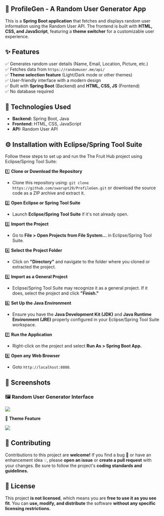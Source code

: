 ## 👤 ProfileGen - A Random User Generator App

This is a **Spring Boot application** that fetches and displays random user information using the Random User API. The frontend is built with **HTML, CSS, and JavaScript**, featuring a **theme switcher** for a customizable user experience.

## ✨ Features

✅ Generates random user details (Name, Email, Location, Picture, etc.)  
✅ Fetches data from `https://randomuser.me/api/`  
✅ **Theme selection feature** (Light/Dark mode or other themes)  
✅ User-friendly interface with a modern design  
✅ Built with **Spring Boot** (Backend) and **HTML, CSS, JS** (Frontend)  
✅ No database required

## 🔧 Technologies Used

*   **Backend:** Spring Boot, Java
*   **Frontend:** HTML, CSS, JavaScript
*   **API:** Random User API

## ⚙️ Installation with Eclipse/Spring Tool Suite

Follow these steps to set up and run the The Fruit Hub project using Eclipse/Spring Tool Suite:

1️⃣ **Clone or Download the Repository**

*   Clone this repository using: `git clone https://github.com/swarupt29/ProfileGen.git` or download the source code as a ZIP archive and extract it.

2️⃣ **Open Eclipse or Spring Tool Suite**

*   Launch **Eclipse/Spring Tool Suite** if it's not already open.

3️⃣ **Import the Project**

*   Go to **File > Open Projects from File System...** in Eclipse/Spring Tool Suite.

4️⃣ **Select the Project Folder**

*   Click on **"Directory"** and navigate to the folder where you cloned or extracted the project.

5️⃣ **Import as a General Project**

*   Eclipse/Spring Tool Suite may recognize it as a general project. If it does, select the project and click **"Finish."**

6️⃣ **Set Up the Java Environment**

*   Ensure you have the **Java Development Kit (JDK)** and **Java Runtime Environment (JRE)** properly configured in your Eclipse/Spring Tool Suite workspace.

7️⃣ **Run the Application**

*   Right-click on the project and select **Run As > Spring Boot App.**

8️⃣ **Open any Web Browser**

*   Goto `http://localhost:8080`.

## 📸 Screenshots

### 🖼 **Random User Generator Interface**

![](https://33333.cdn.cke-cs.com/kSW7V9NHUXugvhoQeFaf/images/8e647c7f0914bb1428000ba02f5e871d4091a351375d032b.png)

🎨 **Theme Feature**

![](https://33333.cdn.cke-cs.com/kSW7V9NHUXugvhoQeFaf/images/238949387c9a69a520c0eae8f896dde93e06c7678db7203f.png)

## 🤝 Contributing

Contributions to this project are **welcome!** If you find a bug 🐞 or have an enhancement idea 💡, please **open an issue** or **create a pull request** with your changes. Be sure to follow the project's **coding standards and guidelines.**

## 📜 License

This project **is not licensed**, which means you are **free to use it as you see fit**. You can **use, modify, and distribute** the software **without any specific licensing restrictions.**
